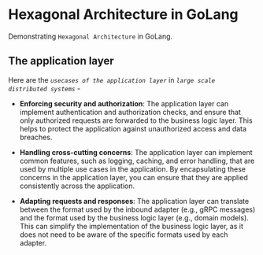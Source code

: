 # Hexagonal Architecture in GoLang

Demonstrating `Hexagonal Architecture` in GoLang.

## The application layer

Here are the *`usecases of the application layer`* in *`large scale distributed systems`* -

- **Enforcing security and authorization**: The application layer can implement authentication and authorization checks, and ensure that only authorized requests are forwarded to the business logic layer. This helps to protect the application against unauthorized access and data breaches.

- **Handling cross-cutting concerns**: The application layer can implement common features, such as logging, caching, and error handling, that are used by multiple use cases in the application. By encapsulating these concerns in the application layer, you can ensure that they are applied consistently across the application.

- **Adapting requests and responses**: The application layer can translate between the format used by the inbound adapter (e.g., gRPC messages) and the format used by the business logic layer (e.g., domain models). This can simplify the implementation of the business logic layer, as it does not need to be aware of the specific formats used by each adapter.